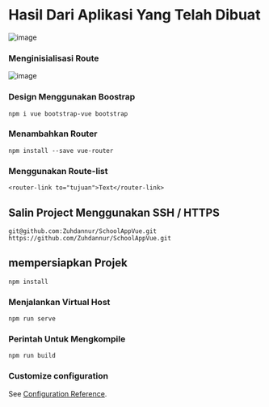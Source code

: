 
# Hasil Dari Aplikasi Yang Telah Dibuat

![image](https://user-images.githubusercontent.com/30076439/52896533-209a1800-31fc-11e9-8576-069b635c9cb7.png)

### Menginisialisasi Route
![image](https://user-images.githubusercontent.com/30076439/52896796-25ac9680-31ff-11e9-9224-3ecd48c1a68e.png)
### Design Menggunakan Boostrap
```
npm i vue bootstrap-vue bootstrap
```
### Menambahkan Router
```
npm install --save vue-router
```

### Menggunakan Route-list
```
<router-link to="tujuan">Text</router-link>
```
## Salin Project Menggunakan SSH / HTTPS
```
git@github.com:Zuhdannur/SchoolAppVue.git 
https://github.com/Zuhdannur/SchoolAppVue.git
```
## mempersiapkan Projek
```
npm install
```

### Menjalankan Virtual Host
```
npm run serve
```

### Perintah Untuk Mengkompile
```
npm run build
```



### Customize configuration
See [Configuration Reference](https://cli.vuejs.org/config/).

